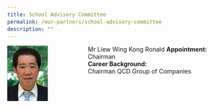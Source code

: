 ```yaml
---
title: School Advisory Committee
permalink: /our-partners/school-advisory-committee
description: ""
---
```

<div>
<div style="float: left">
<img src="/images/1%20(5).jpg" 
     style="width:50%">
</div>
<div>
	
Mr Liew Wing Kong Ronald
	<strong>Appointment:</strong> Chairman <br>
	<strong>Career Background:</strong> <br>
Chairman
QCD Group of Companies
</div>
</div>